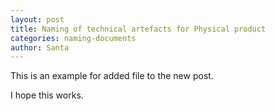 ```yaml
---
layout: post
title: Naming of technical artefacts for Physical product
categories: naming-documents
author: Santa
---
```


This is an example for added file to the new post. 

I hope this works.
